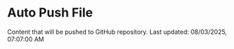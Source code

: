 # Auto Push File

Content that will be pushed to GitHub repository.
Last updated: 08/03/2025, 07:07:00 AM
